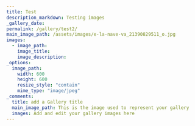```yaml
---
title: Test
description_markdown: Testing images
_gallery_date:
permalink: /gallery/test2/
main_image_path: /assets/images/e-la-nave-va_21390829511_o.jpg
images:
  - image_path:
    image_title:
    image_description:
_options:
  image_path:
    width: 600
    height: 600
    resize_style: "contain"
    mime_type: "image/jpeg"
_comments:
  title: add a Gallery title
  main_image_path: This is the image used to represent your gallery
  images: Add and edit your gallery images here
---
```

